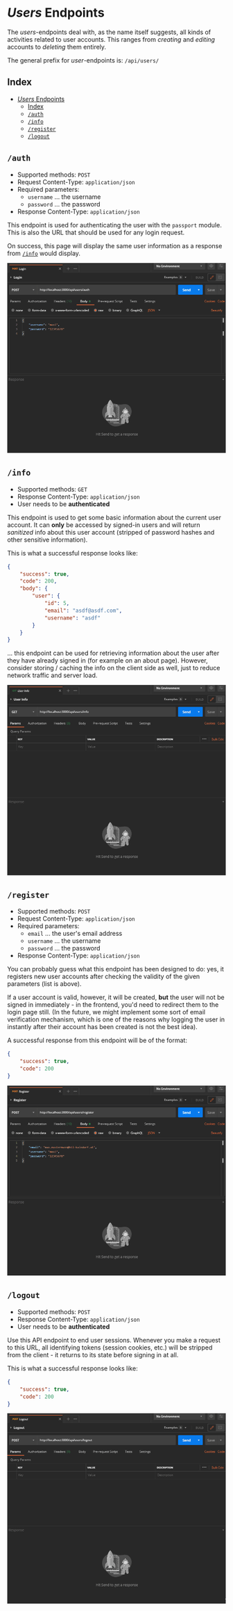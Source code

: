 # _Users_ Endpoints

The _users_-endpoints deal with, as the name itself suggests, all kinds of activities related to user accounts. This ranges from _creating_ and _editing_ accounts to _deleting_ them entirely.

The general prefix for _user_-endpoints is: `/api/users/`

## Index

- [_Users_ Endpoints](#users-endpoints)
  - [Index](#index)
  - [`/auth`](#auth)
  - [`/info`](#info)
  - [`/register`](#register)
  - [`/logout`](#logout)

## `/auth`

* Supported methods: `POST`
* Request Content-Type: `application/json`
* Required parameters:
  * `username` ... the username
  * `password` ... the password
* Response Content-Type: `application/json`

This endpoint is used for authenticating the user with the `passport` module. This is also the URL that should be used for any login request.

On success, this page will display the same user information as a response from [`/info`](#info) would display.

<p align="center">
  <img src="../images/endpoints/users_auth.gif" />
</p>

## `/info`

* Supported methods: `GET`
* Response Content-Type: `application/json`
* User needs to be **authenticated**

This endpoint is used to get some basic information about the current user account. It can **only** be accessed by signed-in users and will return _sanitized_ info about this user account (stripped of password hashes and other sensitive information).

This is what a successful response looks like:

```json
{
    "success": true,
    "code": 200,
    "body": {
        "user": {
            "id": 5,
            "email": "asdf@asdf.com",
            "username": "asdf"
        }
    }
}
```

... this endpoint can be used for retrieving information about the user after they have already signed in (for example on an about page). However, consider storing / caching the info on the client side as well, just to reduce network traffic and server load.

<p align="center">
  <img src="../images/endpoints/users_info.gif" />
</p>

## `/register`

* Supported methods: `POST`
* Request Content-Type: `application/json`
* Required parameters:
  * `email` ... the user's email address
  * `username` ... the username
  * `password` ... the password
* Response Content-Type: `application/json`

You can probably guess what this endpoint has been designed to do: yes, it registers new user accounts after checking the validity of the given parameters (list is above).

If a user account is valid, however, it will be created, **but** the user will not be signed in immediately - in the frontend, you'd need to redirect them to the login page still. (In the future, we might implement some sort of email verification mechanism, which is one of the reasons why logging the user in instantly after their account has been created is not the best idea).

A successful response from this endpoint will be of the format:

```json
{
    "success": true,
    "code": 200
}
```

<p align="center">
  <img src="../images/endpoints/users_register.gif" />
</p>

## `/logout`

* Supported methods: `POST`
* Response Content-Type: `application/json`
* User needs to be **authenticated**

Use this API endpoint to end user sessions. Whenever you make a request to this URL, all identifying tokens (session cookies, etc.) will be stripped from the client - it returns to its state before signing in at all.

This is what a successful response looks like:

```json
{
    "success": true,
    "code": 200
}
```

<p align="center">
  <img src="../images/endpoints/users_logout.gif" />
</p>
